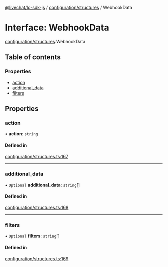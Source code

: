 [@livechat/lc-sdk-js](../README.md) / [configuration/structures](../modules/configuration_structures.md) / WebhookData

# Interface: WebhookData

[configuration/structures](../modules/configuration_structures.md).WebhookData

## Table of contents

### Properties

- [action](configuration_structures.WebhookData.md#action)
- [additional\_data](configuration_structures.WebhookData.md#additional_data)
- [filters](configuration_structures.WebhookData.md#filters)

## Properties

### action

• **action**: `string`

#### Defined in

[configuration/structures.ts:167](https://github.com/livechat/lc-sdk-js/blob/4da1eb6/src/configuration/structures.ts#L167)

___

### additional\_data

• `Optional` **additional\_data**: `string`[]

#### Defined in

[configuration/structures.ts:168](https://github.com/livechat/lc-sdk-js/blob/4da1eb6/src/configuration/structures.ts#L168)

___

### filters

• `Optional` **filters**: `string`[]

#### Defined in

[configuration/structures.ts:169](https://github.com/livechat/lc-sdk-js/blob/4da1eb6/src/configuration/structures.ts#L169)
